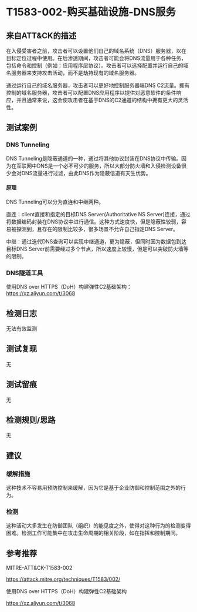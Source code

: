 # T1583-002-购买基础设施-DNS服务

## 来自ATT&CK的描述

在入侵受害者之前，攻击者可以设置他们自己的域名系统（DNS）服务器，以在目标定位过程中使用。在后渗透期间，攻击者可能会将DNS流量用于各种任务，包括命令和控制（例如：应用程序层协议）。攻击者可以选择配置并运行自己的域名服务器来支持攻击活动，而不是劫持现有的域名服务器。

通过运行自己的域名服务器，攻击者可以更好地控制服务器端DNS C2流量。拥有控制的域名服务器，攻击者可以配置DNS应用程序以提供对恶意软件的条件响应，并且通常来说，这会使攻击者在基于DNS的C2通道的结构中拥有更大的灵活性。

## 测试案例

### DNS Tunneling

DNS Tunneling是隐蔽通道的一种，通过将其他协议封装在DNS协议中传输。因为在互联网中DNS是一个必不可少的服务，所以大部分防火墙和入侵检测设备很少会对DNS流量进行过滤，由此DNS作为隐蔽信道有天生优势。

#### 原理

DNS Tunneling可以分为直连和中继两种。

直连：client直接和指定的目标DNS Server(Authoritative NS Server)连接，通过将数据编码封装在DNS协议中进行通信。这种方式速度快，但是隐蔽性较弱，容易被探测到，且存在的限制比较多，很多场景不允许自己指定DNS Server。

中继：通过迭代DNS查询可以实现中继通道，更为隐蔽，但同时因为数据包到达目标DNS Server前需要经过多个节点，所以速度上较慢，但是可以突破防火墙等的限制。

### DNS隧道工具

使用DNS over HTTPS（DoH）构建弹性C2基础架构：<https://xz.aliyun.com/t/3068>

## 检测日志

无法有效监测

## 测试复现

无

## 测试留痕

无

## 检测规则/思路

无

## 建议

### 缓解措施

这种技术不容易用预防控制来缓解，因为它是基于企业防御和控制范围之外的行为。

### 检测

这种活动大多发生在防御团队（组织）的能见度之外，使得对这种行为的检测变得困难。检测工作可能集中在攻击生命周期的相关阶段，如在指挥和控制期间。

## 参考推荐

MITRE-ATT&CK-T1583-002

<https://attack.mitre.org/techniques/T1583/002/>

使用DNS over HTTPS（DoH）构建弹性C2基础架构

<https://xz.aliyun.com/t/3068>
